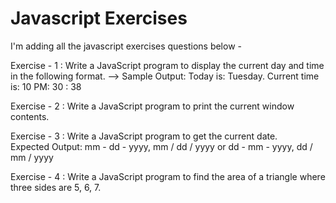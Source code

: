 # Javascript Exercises
I'm adding all the javascript exercises questions below - 

Exercise - 1 : Write a JavaScript program to display the current day and time in the following format. -->
                Sample Output: Today is: Tuesday.
                Current time is: 10 PM: 30 : 38

Exercise - 2 : Write a JavaScript program to print the current window contents.

Exercise - 3 : Write a JavaScript program to get the current date.  
                Expected Output:
                mm - dd - yyyy, mm / dd / yyyy or dd - mm - yyyy, dd / mm / yyyy

Exercise - 4 : Write a JavaScript program to find the area of a triangle where three sides are 5, 6, 7.  

